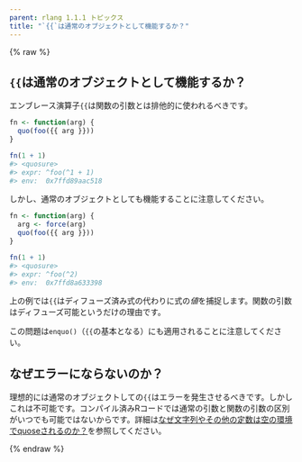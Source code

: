 ```yaml
---
parent: rlang 1.1.1 トピックス
title: "`{{`は通常のオブジェクトとして機能するか？"
---
```


{% raw %}
## `{{`は通常のオブジェクトとして機能するか？

エンブレース演算子`{{`は関数の引数とは排他的に使われるべきです。

```r
fn <- function(arg) {
  quo(foo({{ arg }}))
}

fn(1 + 1)
#> <quosure>
#> expr: ^foo(^1 + 1)
#> env:  0x7ffd89aac518
```

しかし、通常のオブジェクトとしても機能することに注意してください。

```r
fn <- function(arg) {
  arg <- force(arg)
  quo(foo({{ arg }}))
}

fn(1 + 1)
#> <quosure>
#> expr: ^foo(^2)
#> env:  0x7ffd8a633398
```

上の例では`{{`はディフューズ済み式の代わりに式の*値*を捕捉します。関数の引数はディフューズ可能というだけの理由です。

この問題は`enquo()`（`{{`の基本となる）にも適用されることに注意してください。

## なぜエラーにならないのか？

理想的には通常のオブジェクトしての`{{`はエラーを発生させるべきです。しかしこれは不可能です。コンパイル済みRコードでは通常の引数と関数の引数の区別がいつでも可能ではないからです。詳細は[なぜ文字列やその他の定数は空の環境でquoseされるのか？](topic-embrace-constants.md)を参照してください。

{% endraw %}
